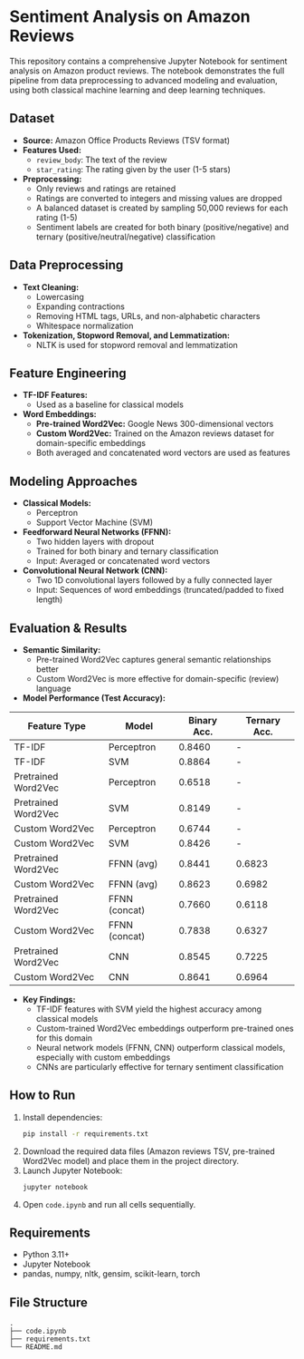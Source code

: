 # Sentiment Analysis on Amazon Reviews

This repository contains a comprehensive Jupyter Notebook for sentiment analysis on Amazon product reviews. The notebook demonstrates the full pipeline from data preprocessing to advanced modeling and evaluation, using both classical machine learning and deep learning techniques.

## Dataset
- **Source:** Amazon Office Products Reviews (TSV format)
- **Features Used:**
  - `review_body`: The text of the review
  - `star_rating`: The rating given by the user (1-5 stars)
- **Preprocessing:**
  - Only reviews and ratings are retained
  - Ratings are converted to integers and missing values are dropped
  - A balanced dataset is created by sampling 50,000 reviews for each rating (1-5)
  - Sentiment labels are created for both binary (positive/negative) and ternary (positive/neutral/negative) classification

## Data Preprocessing
- **Text Cleaning:**
  - Lowercasing
  - Expanding contractions
  - Removing HTML tags, URLs, and non-alphabetic characters
  - Whitespace normalization
- **Tokenization, Stopword Removal, and Lemmatization:**
  - NLTK is used for stopword removal and lemmatization

## Feature Engineering
- **TF-IDF Features:**
  - Used as a baseline for classical models
- **Word Embeddings:**
  - **Pre-trained Word2Vec:** Google News 300-dimensional vectors
  - **Custom Word2Vec:** Trained on the Amazon reviews dataset for domain-specific embeddings
  - Both averaged and concatenated word vectors are used as features

## Modeling Approaches
- **Classical Models:**
  - Perceptron
  - Support Vector Machine (SVM)
- **Feedforward Neural Networks (FFNN):**
  - Two hidden layers with dropout
  - Trained for both binary and ternary classification
  - Input: Averaged or concatenated word vectors
- **Convolutional Neural Network (CNN):**
  - Two 1D convolutional layers followed by a fully connected layer
  - Input: Sequences of word embeddings (truncated/padded to fixed length)

## Evaluation & Results
- **Semantic Similarity:**
  - Pre-trained Word2Vec captures general semantic relationships better
  - Custom Word2Vec is more effective for domain-specific (review) language
- **Model Performance (Test Accuracy):**

| Feature Type              | Model                  | Binary Acc. | Ternary Acc. |
|--------------------------|------------------------|-------------|--------------|
| TF-IDF                   | Perceptron             | 0.8460      | -            |
| TF-IDF                   | SVM                    | 0.8864      | -            |
| Pretrained Word2Vec      | Perceptron             | 0.6518      | -            |
| Pretrained Word2Vec      | SVM                    | 0.8149      | -            |
| Custom Word2Vec          | Perceptron             | 0.6744      | -            |
| Custom Word2Vec          | SVM                    | 0.8426      | -            |
| Pretrained Word2Vec      | FFNN (avg)             | 0.8441      | 0.6823       |
| Custom Word2Vec          | FFNN (avg)             | 0.8623      | 0.6982       |
| Pretrained Word2Vec      | FFNN (concat)          | 0.7660      | 0.6118       |
| Custom Word2Vec          | FFNN (concat)          | 0.7838      | 0.6327       |
| Pretrained Word2Vec      | CNN                    | 0.8545      | 0.7225       |
| Custom Word2Vec          | CNN                    | 0.8641      | 0.6964       |

- **Key Findings:**
  - TF-IDF features with SVM yield the highest accuracy among classical models
  - Custom-trained Word2Vec embeddings outperform pre-trained ones for this domain
  - Neural network models (FFNN, CNN) outperform classical models, especially with custom embeddings
  - CNNs are particularly effective for ternary sentiment classification

## How to Run
1. Install dependencies:
   ```bash
   pip install -r requirements.txt
   ```
2. Download the required data files (Amazon reviews TSV, pre-trained Word2Vec model) and place them in the project directory.
3. Launch Jupyter Notebook:
   ```bash
   jupyter notebook
   ```
4. Open `code.ipynb` and run all cells sequentially.

## Requirements
- Python 3.11+
- Jupyter Notebook
- pandas, numpy, nltk, gensim, scikit-learn, torch

## File Structure
```
.
├── code.ipynb
├── requirements.txt
└── README.md
```